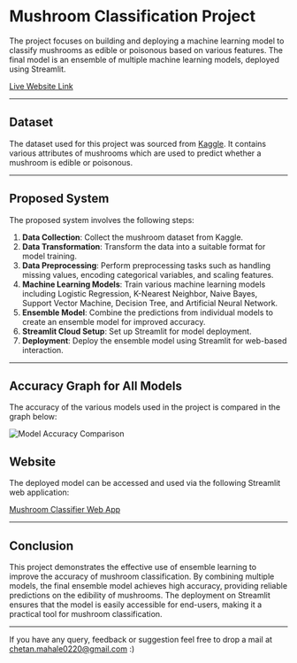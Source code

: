 # Mushroom Classification Project

The project focuses on building and deploying a machine learning model to classify mushrooms as edible or poisonous based on various features. The final model is an ensemble of multiple machine learning models, deployed using Streamlit.

[Live Website Link](https://mushroom-classifier.streamlit.app/)

---

## Dataset

The dataset used for this project was sourced from [Kaggle](https://www.kaggle.com/datasets/uciml/mushroom-classification). It contains various attributes of mushrooms which are used to predict whether a mushroom is edible or poisonous.

---

## Proposed System

The proposed system involves the following steps:
1. **Data Collection**: Collect the mushroom dataset from Kaggle.
2. **Data Transformation**: Transform the data into a suitable format for model training.
3. **Data Preprocessing**: Perform preprocessing tasks such as handling missing values, encoding categorical variables, and scaling features.
4. **Machine Learning Models**: Train various machine learning models including Logistic Regression, K-Nearest Neighbor, Naive Bayes, Support Vector Machine, Decision Tree, and Artificial Neural Network.
5. **Ensemble Model**: Combine the predictions from individual models to create an ensemble model for improved accuracy.
6. **Streamlit Cloud Setup**: Set up Streamlit for model deployment.
7. **Deployment**: Deploy the ensemble model using Streamlit for web-based interaction.

---

## Accuracy Graph for All Models

The accuracy of the various models used in the project is compared in the graph below:

![Model Accuracy Comparison](https://github.com/user-attachments/assets/e8e8c15e-d548-4a5d-8dfd-73297e292ff1)

## Website

The deployed model can be accessed and used via the following Streamlit web application:

[Mushroom Classifier Web App](https://mushroom-classifier.streamlit.app/)

---
## Conclusion

This project demonstrates the effective use of ensemble learning to improve the accuracy of mushroom classification. By combining multiple models, the final ensemble model achieves high accuracy, providing reliable predictions on the edibility of mushrooms. The deployment on Streamlit ensures that the model is easily accessible for end-users, making it a practical tool for mushroom classification.

---

If you have any query, feedback or suggestion feel free to drop a mail at chetan.mahale0220@gmail.com :)
